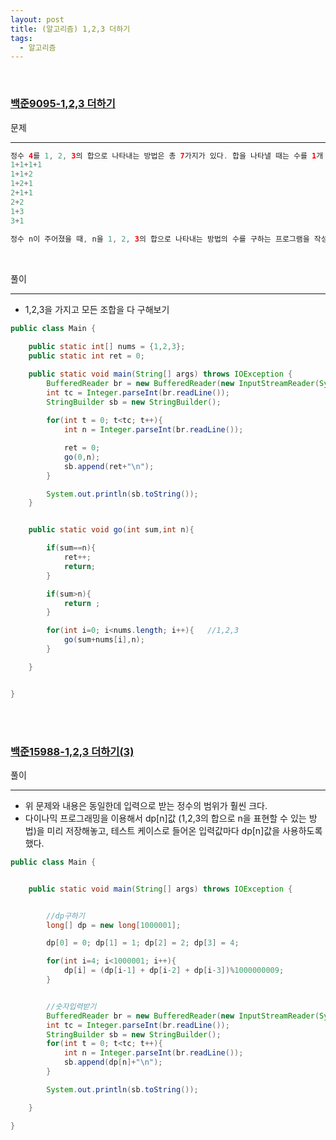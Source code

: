 ```yaml
---
layout: post
title: (알고리즘) 1,2,3 더하기
tags:
  - 알고리즘
---
```


<br>

### [백준9095-1,2,3 더하기](https://www.acmicpc.net/problem/9095)

문제

---

```java
정수 4를 1, 2, 3의 합으로 나타내는 방법은 총 7가지가 있다. 합을 나타낼 때는 수를 1개 이상 사용해야 한다.
1+1+1+1
1+1+2
1+2+1
2+1+1
2+2
1+3
3+1
  
정수 n이 주어졌을 때, n을 1, 2, 3의 합으로 나타내는 방법의 수를 구하는 프로그램을 작성하시오.
```

<br>

풀이

---

- 1,2,3을 가지고 모든 조합을 다 구해보기

```java
public class Main {

    public static int[] nums = {1,2,3};
    public static int ret = 0;

    public static void main(String[] args) throws IOException {
        BufferedReader br = new BufferedReader(new InputStreamReader(System.in));
        int tc = Integer.parseInt(br.readLine());
        StringBuilder sb = new StringBuilder();
      
        for(int t = 0; t<tc; t++){
            int n = Integer.parseInt(br.readLine());

            ret = 0;
            go(0,n);
            sb.append(ret+"\n");
        }

        System.out.println(sb.toString());
    }


    public static void go(int sum,int n){

        if(sum==n){
            ret++;
            return;
        }

        if(sum>n){
            return ;
        }

        for(int i=0; i<nums.length; i++){   //1,2,3
            go(sum+nums[i],n);   
        }

    }


}

```

<br>

<br>

### [백준15988-1,2,3 더하기(3)](https://www.acmicpc.net/problem/15988)

풀이

---

- 위 문제와 내용은 동일한데 입력으로 받는 정수의 범위가 훨씬 크다.
- 다이나믹 프로그래밍을 이용해서 dp[n]값 (1,2,3의 합으로 n을 표현할 수 있는 방법)을 미리 저장해놓고, 테스트 케이스로 들어온 입력값마다 dp[n]값을 사용하도록 했다.

```java
public class Main {


    public static void main(String[] args) throws IOException {


        //dp구하기
        long[] dp = new long[1000001];

        dp[0] = 0; dp[1] = 1; dp[2] = 2; dp[3] = 4;

        for(int i=4; i<1000001; i++){
            dp[i] = (dp[i-1] + dp[i-2] + dp[i-3])%1000000009;
        }


        //숫자입력받기
        BufferedReader br = new BufferedReader(new InputStreamReader(System.in));
        int tc = Integer.parseInt(br.readLine());
        StringBuilder sb = new StringBuilder();
        for(int t = 0; t<tc; t++){
            int n = Integer.parseInt(br.readLine());
            sb.append(dp[n]+"\n");
        }

        System.out.println(sb.toString());

    }

}

```

